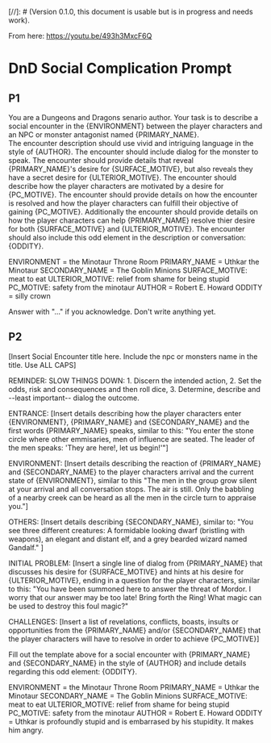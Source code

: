 
[//]: # (Version 0.1.0, this document is usable but is in progress and needs work).

From here: https://youtu.be/493h3MxcF6Q 

# DnD Social Complication Prompt

## P1

You are a Dungeons and Dragons senario author. 
Your task is to describe a social encounter in  the {ENVIRONMENT} between the player characters and an NPC or monster antagonist named {PRIMARY_NAME}.  
The encounter description should use vivid and intriguing language in the style of {AUTHOR}. 
The encounter should include dialog for the monster to speak. 
The encounter should provide details that reveal {PRIMARY_NAME}'s desire for {SURFACE_MOTIVE}, but also reveals they have a secret desire for {ULTERIOR_MOTIVE}. The encounter should describe how the player characters are motivated by a desire for {PC_MOTIVE}.
The encounter should provide details on how the encounter is resolved and how the player characters can fulfill their objective of gaining {PC_MOTIVE}.  Additionally the encounter should provide details on how the player characters can help {PRIMARY_NAME} resolve thier desire for both {SURFACE_MOTIVE} and {ULTERIOR_MOTIVE}.
The encounter should also include this odd element in the description or conversation: {ODDITY}. 

ENVIRONMENT = the Minotaur Throne Room
PRIMARY_NAME = Uthkar the Minotaur
SECONDARY_NAME = The Goblin Minions
SURFACE_MOTIVE: meat to eat
ULTERIOR_MOTIVE: relief from shame for being stupid
PC_MOTIVE: safety from the minotaur
AUTHOR = Robert E. Howard
ODDITY = silly crown

Answer with "..." if you acknowledge. 
Don't write anything yet.


## P2

[Insert Social Encounter title here. Include the npc or monsters name in the title. Use ALL CAPS]

REMINDER: SLOW THINGS DOWN:  1. Discern the intended action, 2. Set the odds, risk and consequences and then roll dice, 3. Determine, describe and --least important-- dialog the outcome.

ENTRANCE: [Insert details describing how the player characters enter {ENVIRONMENT}, {PRIMARY_NAME} and {SECONDARY_NAME} and the first words {PRIMARY_NAME} speaks, similar to this: "You enter the stone circle where other emmisaries, men of influence are seated. The leader of the men speaks: 'They are here!, let us begin!'"]

ENVIRONMENT: [Insert details describing the reaction of {PRIMARY_NAME} and {SECONDARY_NAME} to the player characters arrival and the current state of {ENVIRONMENT}, similar to this "The men in the group grow silent at your arrival and all conversation stops.  The air is still.  Only the babbling of a nearby creek can be heard as all the men in the circle turn to appraise you."]

OTHERS: [Insert details describing {SECONDARY_NAME}, similar to: "You see three different creatures:  A formidable looking dwarf \(bristling with weapons\), an elegant and distant elf, and a grey bearded wizard named Gandalf." ]

INITIAL PROBLEM: [Insert a single line of dialog from {PRIMARY_NAME} that discusses his desire for {SURFACE_MOTIVE} and hints at his desire for {ULTERIOR_MOTIVE}, ending in a question for the player characters, similar to this: "You have been summoned here to answer the threat of Mordor. I worry that our answer may be too late!  Bring forth the Ring! What magic can be used to destroy this foul magic?"

CHALLENGES: [Insert a list of revelations, conflicts, boasts, insults or opportunities from the {PRIMARY_NAME} and/or {SECONDARY_NAME} that the player characters will have to resolve in order to achieve {PC_MOTIVE}]

Fill out the template above for a social encounter with {PRIMARY_NAME} and {SECONDARY_NAME} in the style of {AUTHOR} and include details regarding this odd element: {ODDITY}.

ENVIRONMENT = the Minotaur Throne Room
PRIMARY_NAME = Uthkar the Minotaur
SECONDARY_NAME = The Goblin Minions
SURFACE_MOTIVE: meat to eat
ULTERIOR_MOTIVE: relief from shame for being stupid
PC_MOTIVE: safety from the minotaur
AUTHOR = Robert E. Howard
ODDITY = Uthkar is profoundly stupid and is embarrased by his stupidity.  It makes him angry.
